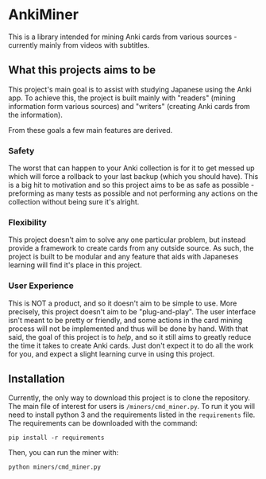 # AnkiMiner
This is a library intended for mining Anki cards from various sources - currently mainly from videos with subtitles.

## What this projects aims to be
This project's main goal is to assist with studying Japanese using the Anki app. To
achieve this, the project is built mainly with "readers" (mining information form 
various sources) and "writers" (creating Anki cards from the information).

From these goals a few main features are derived.

### Safety
The worst that can happen to your Anki collection is for it to get messed up which will 
force a rollback to your last backup (which you should have). This is a big hit to motivation
and so this project aims to be as safe as possible - preforming as many tests as possible
and not performing any actions on the collection without being sure it's alright.

### Flexibility
This project doesn't aim to solve any one particular problem, but instead provide a 
framework to create cards from any outside source. As such, the project is built to be
modular and any feature that aids with Japaneses learning will find it's place in this
project.

### User Experience
This is NOT a product, and so it doesn't aim to be simple to use. More precisely, this
project doesn't aim to be "plug-and-play". The user interface isn't meant to be pretty 
or friendly, and some actions in the card mining process will not be implemented and thus
will be done by hand. With that said, the goal of this project is to *help*, and so it 
still aims to greatly reduce the time it takes to create Anki cards. Just don't expect it
to do all the work for you, and expect a slight learning curve in using this project.

## Installation

Currently, the only way to download this project is to clone the repository. The main file
of interest for users is `/miners/cmd_miner.py`. To run it you will need to install python 3
and the requirements listed in the `requirements` file. The requirements can be downloaded with the command:
```shell
pip install -r requirements
```
Then, you can run the miner with:
```shell
python miners/cmd_miner.py
```
